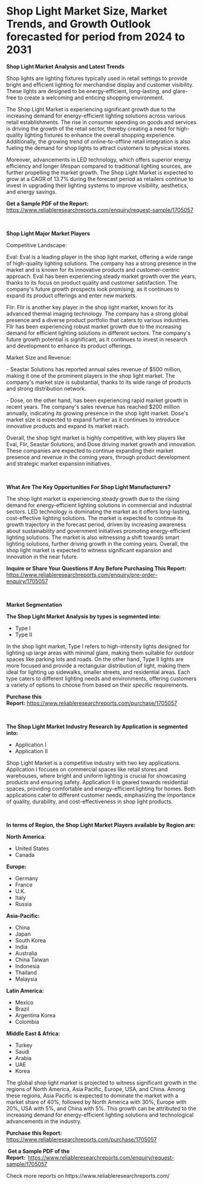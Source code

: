 <p><h1>Shop Light Market Size, Market Trends, and Growth Outlook forecasted for period from 2024 to 2031</h1></p><p><strong>Shop Light Market Analysis and Latest Trends</strong></p>
<p><p>Shop lights are lighting fixtures typically used in retail settings to provide bright and efficient lighting for merchandise display and customer visibility. These lights are designed to be energy-efficient, long-lasting, and glare-free to create a welcoming and enticing shopping environment.</p><p>The Shop Light Market is experiencing significant growth due to the increasing demand for energy-efficient lighting solutions across various retail establishments. The rise in consumer spending on goods and services is driving the growth of the retail sector, thereby creating a need for high-quality lighting fixtures to enhance the overall shopping experience. Additionally, the growing trend of online-to-offline retail integration is also fueling the demand for shop lights to attract customers to physical stores.</p><p>Moreover, advancements in LED technology, which offers superior energy efficiency and longer lifespan compared to traditional lighting sources, are further propelling the market growth. The Shop Light Market is expected to grow at a CAGR of 13.7% during the forecast period as retailers continue to invest in upgrading their lighting systems to improve visibility, aesthetics, and energy savings.</p></p>
<p><strong>Get a Sample PDF of the Report:&nbsp;</strong> <a href="https://www.reliableresearchreports.com/enquiry/request-sample/1705057">https://www.reliableresearchreports.com/enquiry/request-sample/1705057</a></p>
<p>&nbsp;</p>
<p><strong>Shop Light Major Market Players</strong></p>
<p><p>Competitive Landscape:</p><p>Eval: Eval is a leading player in the shop light market, offering a wide range of high-quality lighting solutions. The company has a strong presence in the market and is known for its innovative products and customer-centric approach. Eval has been experiencing steady market growth over the years, thanks to its focus on product quality and customer satisfaction. The company's future growth prospects look promising, as it continues to expand its product offerings and enter new markets.</p><p>Flir: Flir is another key player in the shop light market, known for its advanced thermal imaging technology. The company has a strong global presence and a diverse product portfolio that caters to various industries. Flir has been experiencing robust market growth due to the increasing demand for efficient lighting solutions in different sectors. The company's future growth potential is significant, as it continues to invest in research and development to enhance its product offerings.</p><p>Market Size and Revenue:</p><p>- Seastar Solutions has reported annual sales revenue of $500 million, making it one of the prominent players in the shop light market. The company's market size is substantial, thanks to its wide range of products and strong distribution network.</p><p>- Dose, on the other hand, has been experiencing rapid market growth in recent years. The company's sales revenue has reached $200 million annually, indicating its growing presence in the shop light market. Dose's market size is expected to expand further as it continues to introduce innovative products and expand its market reach.</p><p>Overall, the shop light market is highly competitive, with key players like Eval, Flir, Seastar Solutions, and Dose driving market growth and innovation. These companies are expected to continue expanding their market presence and revenue in the coming years, through product development and strategic market expansion initiatives.</p></p>
<p>&nbsp;</p>
<p><strong>What Are The Key Opportunities For Shop Light Manufacturers?</strong></p>
<p><p>The shop light market is experiencing steady growth due to the rising demand for energy-efficient lighting solutions in commercial and industrial sectors. LED technology is dominating the market as it offers long-lasting, cost-effective lighting solutions. The market is expected to continue its growth trajectory in the forecast period, driven by increasing awareness about sustainability and government initiatives promoting energy-efficient lighting solutions. The market is also witnessing a shift towards smart lighting solutions, further driving growth in the coming years. Overall, the shop light market is expected to witness significant expansion and innovation in the near future.</p></p>
<p><strong>Inquire or Share Your Questions If Any Before Purchasing This Report:</strong> <a href="https://www.reliableresearchreports.com/enquiry/pre-order-enquiry/1705057">https://www.reliableresearchreports.com/enquiry/pre-order-enquiry/1705057</a></p>
<p>&nbsp;</p>
<p><strong>Market Segmentation</strong></p>
<p><strong>The Shop Light Market Analysis by types is segmented into:</strong></p>
<p><ul><li>Type I</li><li>Type II</li></ul></p>
<p><p>In the shop light market, Type I refers to high-intensity lights designed for lighting up large areas with minimal glare, making them suitable for outdoor spaces like parking lots and roads. On the other hand, Type II lights are more focused and provide a rectangular distribution of light, making them ideal for lighting up sidewalks, smaller streets, and residential areas. Each type caters to different lighting needs and environments, offering customers a variety of options to choose from based on their specific requirements.</p></p>
<p><strong>Purchase this Report:&nbsp;</strong><a href="https://www.reliableresearchreports.com/purchase/1705057">https://www.reliableresearchreports.com/purchase/1705057</a></p>
<p>&nbsp;</p>
<p><strong>The Shop Light Market Industry Research by Application is segmented into:</strong></p>
<p><ul><li>Application I</li><li>Application II</li></ul></p>
<p><p>Shop Light Market is a competitive industry with two key applications. Application I focuses on commercial spaces like retail stores and warehouses, where bright and uniform lighting is crucial for showcasing products and ensuring safety. Application II is geared towards residential spaces, providing comfortable and energy-efficient lighting for homes. Both applications cater to different customer needs, emphasizing the importance of quality, durability, and cost-effectiveness in shop light products.</p></p>
<p>&nbsp;</p>
<p><strong>In terms of Region, the Shop Light Market Players available by Region are:</strong></p>
<p>
    <p> <strong> North America: </strong>
        <ul>
            <li>United States</li>
            <li>Canada</li>
        </ul>
        </p> 
    <p> <strong> Europe: </strong>
        <ul>
            <li>Germany</li>
            <li>France</li>
            <li>U.K.</li>
            <li>Italy</li>
            <li>Russia</li>
        </ul>
        </p> 
    <p> <strong> Asia-Pacific: </strong>
        <ul>
            <li>China</li>
            <li>Japan</li>
            <li>South Korea</li>
            <li>India</li>
            <li>Australia</li>
            <li>China Taiwan</li>
            <li>Indonesia</li>
            <li>Thailand</li>
            <li>Malaysia</li>
        </ul>
        </p> 
    <p> <strong> Latin America: </strong>
        <ul>
            <li>Mexico</li>
            <li>Brazil</li>
            <li>Argentina Korea</li>
            <li>Colombia</li>
        </ul>
        </p> 
    <p> <strong> Middle East & Africa: </strong>
        <ul>
            <li>Turkey</li>
            <li>Saudi</li>
            <li>Arabia</li>
            <li>UAE</li>
            <li>Korea</li>
        </ul>
    </p>
    </p>
<p><p>The global shop light market is projected to witness significant growth in the regions of North America, Asia Pacific, Europe, USA, and China. Among these regions, Asia Pacific is expected to dominate the market with a market share of 40%, followed by North America with 30%, Europe with 20%, USA with 5%, and China with 5%. This growth can be attributed to the increasing demand for energy-efficient lighting solutions and technological advancements in the industry.</p></p>
<p><strong>Purchase this Report: </strong><a href="https://www.reliableresearchreports.com/purchase/1705057">https://www.reliableresearchreports.com/purchase/1705057</a></p>
<p>&nbsp;<strong>Get a Sample PDF of the Report:&nbsp;&nbsp;</strong><a href="https://www.reliableresearchreports.com/enquiry/request-sample/1705057">https://www.reliableresearchreports.com/enquiry/request-sample/1705057</a></p>
<p><strong></strong></p>
<p>Check more reports on https://www.reliableresearchreports.com/</p>